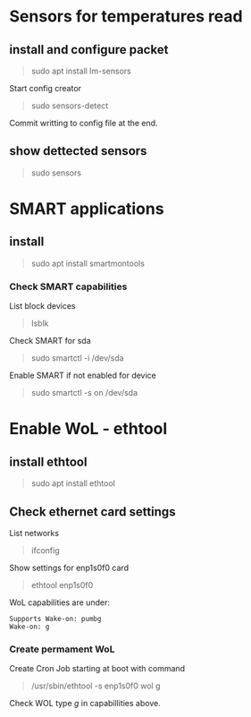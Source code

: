 # Sensors for temperatures read

## install and configure packet
> sudo apt install lm-sensors

Start config creator
> sudo sensors-detect

Commit writting to config file at the end.

## show dettected sensors
>sudo sensors

# SMART applications 

## install
> sudo apt install smartmontools

### Check SMART capabilities
List block devices
> lsblk

Check SMART for sda
> sudo smartctl -i /dev/sda

Enable SMART if not enabled for device
> sudo smartctl -s on /dev/sda 

# Enable WoL - ethtool

## install ethtool
> sudo apt install ethtool

## Check ethernet card settings

List networks
>ifconfig

Show settings for enp1s0f0 card
>ethtool enp1s0f0

WoL capabilities are under:
```
Supports Wake-on: pumbg
Wake-on: g
```

### Create permament WoL
Create Cron Job starting at boot with command
> /usr/sbin/ethtool -s enp1s0f0 wol g

Check WOL type _g_ in capabillities above.

